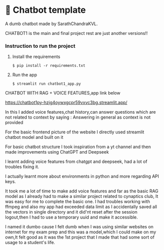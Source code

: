 # 💬 Chatbot template

A dumb chatbot made by SarathChandraKVL.

CHATBOT1 is the main and final project rest are just another versions!!



### Instruction to run the project

1. Install the requirements

   ```
   $ pip install -r requirements.txt
   ```

2. Run the app

   ```
   $ streamlit run chatbot1_app.py
   ```
CHATBOT WITH RAG + VOICE FEATURES,app link below

https://chatbot1py-hzjg4oywxgcpr59vxvc3bg.streamlit.app/

In this I added voice features,chat history,can answer questions which are not related to context by saying : 
Answering in general as context is not provided

For the basic frontend picture of the website I directly used streamlit chatbot model and built on it

For basic chatbot structure I took inspiration from a yt channel and then made improvements using ChatGPT and Deepseek

I learnt adding voice features from chatgpt and deepseek, had a lot of troubles fixing it.

I actually learnt more about environments in python and more regarding API keys.

It took me a lot of time to make add voice features and far as the basic RAG model as I already had to make a similar project related to cynaptics club,
It was easy for me to complete the basic one.
I had troubles working with ffmpeg and also my app had exceeded data limit as I accidentally saved all the vectors in single directory and it did'nt reset after the session logout,then I had to use a temporary uuid and make it accessible.

I named it dumbo cause I felt dumb when I was using similar websites on internet for my exam prep and this was a model,which I could make on my own,It felt good as it was the 1st project that I made that had some sort of usage to a student's life.
